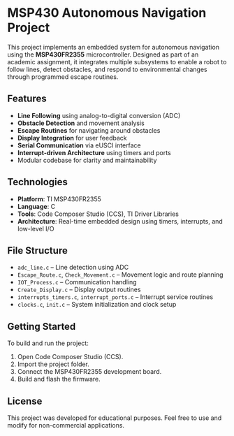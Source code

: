 # MSP430 Autonomous Navigation Project

This project implements an embedded system for autonomous navigation using the **MSP430FR2355** microcontroller. Designed as part of an academic assignment, it integrates multiple subsystems to enable a robot to follow lines, detect obstacles, and respond to environmental changes through programmed escape routines.

## Features

- **Line Following** using analog-to-digital conversion (ADC)
- **Obstacle Detection** and movement analysis
- **Escape Routines** for navigating around obstacles
- **Display Integration** for user feedback
- **Serial Communication** via eUSCI interface
- **Interrupt-driven Architecture** using timers and ports
- Modular codebase for clarity and maintainability

## Technologies

- **Platform**: TI MSP430FR2355
- **Language**: C
- **Tools**: Code Composer Studio (CCS), TI Driver Libraries
- **Architecture**: Real-time embedded design using timers, interrupts, and low-level I/O

## File Structure

- `adc_line.c` – Line detection using ADC  
- `Escape_Route.c`, `Check_Movement.c` – Movement logic and route planning  
- `IOT_Process.c` – Communication handling  
- `Create_Display.c` – Display output routines  
- `interrupts_timers.c`, `interrupt_ports.c` – Interrupt service routines  
- `clocks.c`, `init.c` – System initialization and clock setup  

## Getting Started

To build and run the project:

1. Open Code Composer Studio (CCS).
2. Import the project folder.
3. Connect the MSP430FR2355 development board.
4. Build and flash the firmware.

## License

This project was developed for educational purposes. Feel free to use and modify for non-commercial applications.
